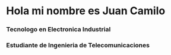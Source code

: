 # Hola mi nombre es Juan Camilo

### Tecnologo en Electronica Industrial
### Estudiante de Ingenieria de Telecomunicaciones
<!--
**JuanCamiloDev/JuanCamiloDev** is a ✨ _special_ ✨ repository because its `README.md` (this file) appears on your GitHub profile.




- 🔭 I’m currently working on ...
- 🌱 I’m currently learning ...
- 👯 I’m looking to collaborate on ...
- 🤔 I’m looking for help with ...
- 💬 Ask me about ...
- 📫 How to reach me: ...
- 😄 Pronouns: ...
- ⚡ Fun fact: ...
-->
